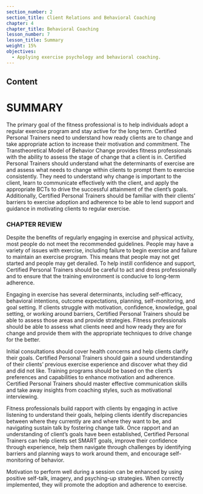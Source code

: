 ```yaml
---
section_number: 2
section_title: Client Relations and Behavioral Coaching
chapter: 4
chapter_title: Behavioral Coaching
lesson_number: 7
lesson_title: Summary
weight: 15%
objectives:
  - Applying exercise psychology and behavioral coaching.
---
```


## Content
# SUMMARY

The primary goal of the fitness professional is to help individuals adopt a regular exercise program and stay active for the long term. Certified Personal Trainers need to understand how ready clients are to change and take appropriate action to increase their motivation and commitment. The Transtheoretical Model of Behavior Change provides fitness professionals with the ability to assess the stage of change that a client is in. Certified Personal Trainers should understand what the determinants of exercise are and assess what needs to change within clients to prompt them to exercise consistently. They need to understand why change is important to the client, learn to communicate effectively with the client, and apply the appropriate BCTs to drive the successful attainment of the client’s goals. Additionally, Certified Personal Trainers should be familiar with their clients’ barriers to exercise adoption and adherence to be able to lend support and guidance in motivating clients to regular exercise.

### CHAPTER REVIEW

Despite the benefits of regularly engaging in exercise and physical activity, most people do not meet the recommended guidelines. People may have a variety of issues with exercise, including failure to begin exercise and failure to maintain an exercise program. This means that people may not get started and people may get derailed. To help instill confidence and support, Certified Personal Trainers should be careful to act and dress professionally and to ensure that the training environment is conducive to long-term adherence.

Engaging in exercise has several determinants, including self-efficacy, behavioral intentions, outcome expectations, planning, self-monitoring, and goal setting. If clients struggle with motivation, confidence, knowledge, goal setting, or working around barriers, Certified Personal Trainers should be able to assess those areas and provide strategies. Fitness professionals should be able to assess what clients need and how ready they are for change and provide them with the appropriate techniques to drive change for the better.

Initial consultations should cover health concerns and help clients clarify their goals. Certified Personal Trainers should gain a sound understanding of their clients’ previous exercise experience and discover what they did and did not like. Training programs should be based on the client’s preferences and capabilities to enhance motivation and adherence. Certified Personal Trainers should master effective communication skills and take away insights from coaching styles, such as motivational interviewing.

Fitness professionals build rapport with clients by engaging in active listening to understand their goals, helping clients identify discrepancies between where they currently are and where they want to be, and navigating sustain talk by fostering change talk. Once rapport and an understanding of client’s goals have been established, Certified Personal Trainers can help clients set SMART goals, improve their confidence through experience, help them navigate through challenges by identifying barriers and planning ways to work around them, and encourage self-monitoring of behavior.

Motivation to perform well during a session can be enhanced by using positive self-talk, imagery, and psyching-up strategies. When correctly implemented, they will promote the adoption and adherence to exercise.